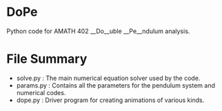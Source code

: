 # DoPe
Python code for AMATH 402 __Do__uble __Pe__ndulum analysis.

# File Summary
- solve.py : The main numerical equation solver used by the code.
- params.py : Contains all the parameters for the pendulum system and numerical codes.
- dope.py : Driver program for creating animations of various kinds.
